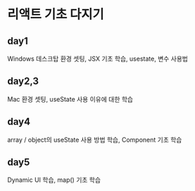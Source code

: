 # 리액트 기초 다지기

## day1
Windows 데스크탑 환경 셋팅, JSX 기초 학습, usestate, 변수 사용법

## day2,3
Mac 환경 셋팅, useState 사용 이유에 대한 학습

## day4
array / object의 useState 사용 방법 학습,
Component 기초 학습

## day5
Dynamic UI 학습, map() 기초 학습
